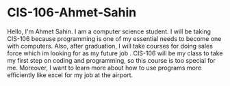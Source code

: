 # CIS-106-Ahmet-Sahin

Hello, I'm Ahmet Sahin. I am a computer science student. I will be taking CIS-106 because programming is one of my essential needs to become one with computers. Also, after graduation, I will take courses for doing sales force which im looking for as my future job . CIS-106 will be my class to take my first step on coding and programming, so this course is too special for me. Moreover, I want to learn more about how to use programs more efficiently like excel for my job at the airport.
